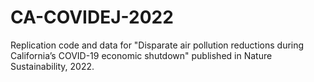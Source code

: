 # CA-COVIDEJ-2022
Replication code and data for "Disparate air pollution reductions during California’s COVID-19 economic shutdown" published in Nature Sustainability, 2022.
